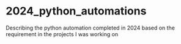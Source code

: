 # 2024_python_automations
Describing the python automation completed in 2024 based on the requirement in the projects I was working on
